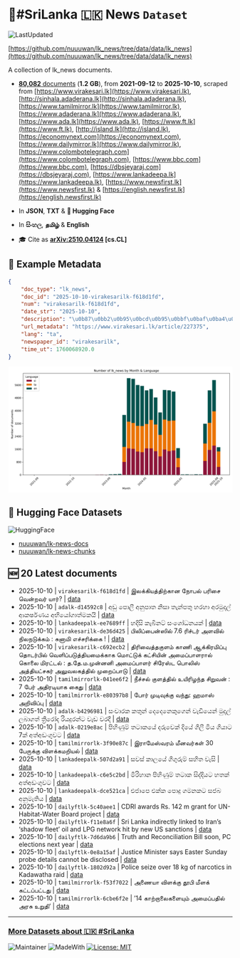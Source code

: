 # 📄#SriLanka 🇱🇰 News `Dataset`

![LastUpdated](https://img.shields.io/badge/last_updated-2025--10--10_09:46:13-green)

[https://github.com/nuuuwan/lk_news/tree/data/data/lk_news](https://github.com/nuuuwan/lk_news/tree/data/data/lk_news)

A collection of lk_news documents.

- [**80,082** documents](https://github.com/nuuuwan/lk_news/tree/data/data/lk_news) (**1.2 GB**), from **2021-09-12** to **2025-10-10**, scraped from [https://www.virakesari.lk](https://www.virakesari.lk), [http://sinhala.adaderana.lk](http://sinhala.adaderana.lk), [https://www.tamilmirror.lk](https://www.tamilmirror.lk), [https://www.adaderana.lk](https://www.adaderana.lk), [https://www.ada.lk](https://www.ada.lk), [https://www.ft.lk](https://www.ft.lk), [http://island.lk](http://island.lk), [https://economynext.com](https://economynext.com), [https://www.dailymirror.lk](https://www.dailymirror.lk), [https://www.colombotelegraph.com](https://www.colombotelegraph.com), [https://www.bbc.com](https://www.bbc.com), [https://dbsjeyaraj.com](https://dbsjeyaraj.com), [https://www.lankadeepa.lk](https://www.lankadeepa.lk), [https://www.newsfirst.lk](https://www.newsfirst.lk) & [https://english.newsfirst.lk](https://english.newsfirst.lk)

- In **JSON**, **TXT** & **🤗 Hugging Face**

- In **සිංහල**, **தமிழ்** & **English**

- 🎓 Cite as **[arXiv:2510.04124](https://arxiv.org/abs/2510.04124) [cs.CL]**

## 📝 Example Metadata

```json
{
    "doc_type": "lk_news",
    "doc_id": "2025-10-10-virakesarilk-f618d1fd",
    "num": "virakesarilk-f618d1fd",
    "date_str": "2025-10-10",
    "description": "\u0b87\u0bb2\u0b95\u0bcd\u0b95\u0bbf\u0baf\u0ba4\u0bcd\u0ba4\u0bbf\u0bb1\u0bcd\u0b95\u0bbe\u0ba9 \u0ba8\u0bcb\u0baa\u0bb2\u0bcd \u0baa\u0bb0\u0bbf\u0b9a\u0bc8 \u0bb5\u0bc6\u0ba9\u0bcd\u0bb1\u0bb5\u0bb0\u0bcd \u0baf\u0bbe\u0bb0\u0bcd?",
    "url_metadata": "https://www.virakesari.lk/article/227375",
    "lang": "ta",
    "newspaper_id": "virakesarilk",
    "time_ut": 1760068920.0
}
```

![Chart](https://raw.githubusercontent.com/nuuuwan/lk_news/refs/heads/data/data/lk_news/docs_by_month_and_lang.png)

## 🤗 Hugging Face Datasets

![HuggingFace](https://img.shields.io/badge/-HuggingFace-FDEE21?style=for-the-badge&logo=HuggingFace)

- [nuuuwan/lk-news-docs](https://huggingface.co/datasets/nuuuwan/lk-news-docs)
- [nuuuwan/lk-news-chunks](https://huggingface.co/datasets/nuuuwan/lk-news-chunks)

## 🆕 20 Latest documents

- 2025-10-10 | `virakesarilk-f618d1fd` | இலக்கியத்திற்கான நோபல் பரிசை வென்றவர் யார்? | [data](https://github.com/nuuuwan/lk_news/tree/data/data/lk_news/2020s/2025/2025-10-10-virakesarilk-f618d1fd)
- 2025-10-10 | `adalk-d14592c8` | අඩු පොලී අනුපාත නිසා තැන්පතු හරහා අරමුදල් ආකර්ෂණය අභියෝගාත්මකයි | [data](https://github.com/nuuuwan/lk_news/tree/data/data/lk_news/2020s/2025/2025-10-10-adalk-d14592c8)
- 2025-10-10 | `lankadeepalk-ee7689ff` | හදිසි කැබිනට් සංශෝධනයක් | [data](https://github.com/nuuuwan/lk_news/tree/data/data/lk_news/2020s/2025/2025-10-10-lankadeepalk-ee7689ff)
- 2025-10-10 | `virakesarilk-de36d425` | பிலிப்பைன்ஸில் 7.6 ரிச்டர் அளவில் நிலநடுக்கம் : சுனாமி எச்சரிக்கை ! | [data](https://github.com/nuuuwan/lk_news/tree/data/data/lk_news/2020s/2025/2025-10-10-virakesarilk-de36d425)
- 2025-10-10 | `virakesarilk-c692ecb2` | திரிவைத்தகுளம் காணி ஆக்கிரமிப்பு தொடர்பில் வெளிப்படுத்தியமைக்காக மொட்டுக் கட்சியின் அமைப்பாளரால் கொலை மிரட்டல் : த.தே.ம.முன்னனி அமைப்பாளர் சிரேஸ்ட பொலிஸ் அத்தியட்சகர் அலுவலகத்தில் முறைப்பாடு | [data](https://github.com/nuuuwan/lk_news/tree/data/data/lk_news/2020s/2025/2025-10-10-virakesarilk-c692ecb2)
- 2025-10-10 | `tamilmirrorlk-041ee6f2` | நீச்சல் குளத்தில் உயிரிழந்த சிறுவன் : 7 பேர் அதிரடியாக கைது | [data](https://github.com/nuuuwan/lk_news/tree/data/data/lk_news/2020s/2025/2025-10-10-tamilmirrorlk-041ee6f2)
- 2025-10-10 | `tamilmirrorlk-e80397b8` | போர் முடிவுக்கு வந்து: ஹமாஸ் அறிவிப்பு | [data](https://github.com/nuuuwan/lk_news/tree/data/data/lk_news/2020s/2025/2025-10-10-tamilmirrorlk-e80397b8)
- 2025-10-10 | `adalk-b4296981` | සංචාරක කතුන් දෙදෙනෙකුගෙන් වැඩියෙන් මුදල් ලබාගත් ත්‍රීරෝද රියදුරන්ට වැඩ වරදී | [data](https://github.com/nuuuwan/lk_news/tree/data/data/lk_news/2020s/2025/2025-10-10-adalk-b4296981)
- 2025-10-10 | `adalk-0219e8ac` | පිහිණුම් තටාකයේ දරුවෙක් දියේ ගිලී මිය ගියාට 7ක් අත්අඩංගුවට | [data](https://github.com/nuuuwan/lk_news/tree/data/data/lk_news/2020s/2025/2025-10-10-adalk-0219e8ac)
- 2025-10-10 | `tamilmirrorlk-3f90e87c` | இராமேஸ்வரம் மீனவர்கள் 30  பேருக்கு விளக்கமறியல் | [data](https://github.com/nuuuwan/lk_news/tree/data/data/lk_news/2020s/2025/2025-10-10-tamilmirrorlk-3f90e87c)
- 2025-10-10 | `lankadeepalk-507d2a91` | සවස් කාලයේ ගිගුරුම් සහිත වැසි | [data](https://github.com/nuuuwan/lk_news/tree/data/data/lk_news/2020s/2025/2025-10-10-lankadeepalk-507d2a91)
- 2025-10-10 | `lankadeepalk-c6e5c2bd` | මිරිහාන පිහිණුම් තටාක සිද්දියට හතක් අත්අඩංගුවට | [data](https://github.com/nuuuwan/lk_news/tree/data/data/lk_news/2020s/2025/2025-10-10-lankadeepalk-c6e5c2bd)
- 2025-10-10 | `lankadeepalk-dce521ca` | එජාපෙ එක්ක පොදු ගමනකට සජබ අනුමැතිය | [data](https://github.com/nuuuwan/lk_news/tree/data/data/lk_news/2020s/2025/2025-10-10-lankadeepalk-dce521ca)
- 2025-10-10 | `dailyftlk-5c40aee1` | CDRI awards Rs. 142 m grant for UN-Habitat-Water Board project | [data](https://github.com/nuuuwan/lk_news/tree/data/data/lk_news/2020s/2025/2025-10-10-dailyftlk-5c40aee1)
- 2025-10-10 | `dailyftlk-f11e8a6f` | Sri Lanka indirectly linked to Iran’s ‘shadow fleet’ oil and LPG network hit by new US sanctions | [data](https://github.com/nuuuwan/lk_news/tree/data/data/lk_news/2020s/2025/2025-10-10-dailyftlk-f11e8a6f)
- 2025-10-10 | `dailyftlk-7d6da9b6` | Truth and Reconciliation Bill soon, PC elections next year | [data](https://github.com/nuuuwan/lk_news/tree/data/data/lk_news/2020s/2025/2025-10-10-dailyftlk-7d6da9b6)
- 2025-10-10 | `dailyftlk-0e8a15af` | Justice Minister says Easter Sunday probe details cannot be disclosed | [data](https://github.com/nuuuwan/lk_news/tree/data/data/lk_news/2020s/2025/2025-10-10-dailyftlk-0e8a15af)
- 2025-10-10 | `dailyftlk-1802d92a` | Police seize over 18 kg of narcotics in Kadawatha raid | [data](https://github.com/nuuuwan/lk_news/tree/data/data/lk_news/2020s/2025/2025-10-10-dailyftlk-1802d92a)
- 2025-10-10 | `tamilmirrorlk-f53f7022` | அணையா விளக்கு தூபி மீளக் கட்டப்பட்டது | [data](https://github.com/nuuuwan/lk_news/tree/data/data/lk_news/2020s/2025/2025-10-10-tamilmirrorlk-f53f7022)
- 2025-10-10 | `tamilmirrorlk-6cbe6f2e` | ’14 காற்றாலைகளையும் அமைப்பதில் அரசு உறுதி’ | [data](https://github.com/nuuuwan/lk_news/tree/data/data/lk_news/2020s/2025/2025-10-10-tamilmirrorlk-6cbe6f2e)

---

### [More Datasets about 🇱🇰 #SriLanka](https://github.com/nuuuwan/lk_datasets)

![Maintainer](https://img.shields.io/badge/maintainer-nuuuwan-red)
![MadeWith](https://img.shields.io/badge/made_with-python-blue)
[![License: MIT](https://img.shields.io/badge/License-MIT-yellow.svg)](https://opensource.org/licenses/MIT)
